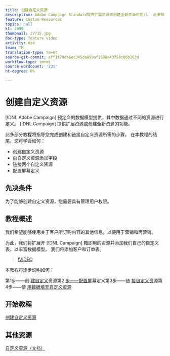 ```yaml
---
title: 创建自定义资源
description: Adobe Campaign Standard提供扩展资源或创建全新资源的能力。 此多部分教程将指导您完成创建和链接自定义资源所需的步骤。
feature: Custom Resources
topics: null
kt: 2999
thumbnail: 27715.jpg
doc-type: feature video
activity: use
team: TM
translation-type: tm+mt
source-git-commit: eff1f79da6ec345da899af1698e43750c06b103d
workflow-type: tm+mt
source-wordcount: '231'
ht-degree: 0%

---
```



# 创建自定义资&#x200B;源

[!DNL Adobe Campaign] 预定义的数据模型提供，其中数据通过不同的资源进行定义。 [!DNL Campaign] 提供扩展资源或创建全新资源的功能。

此多部分教程将指导您完成创建和链接自定义资源所需的步骤。 在本教程的结尾，您将学会如何：

* 创建自定义资源
* 向自定义资源添加字段
* 链接两个自定义资源
* 配置屏幕定义

## 先决条件

为了能够创建自定义资源，您需要具有管理用户权限。

## 教程概述

我们希望能够使用关于客户所订购内容的其他信息，以便用于营销和再营销。

为此，我们将扩展开 [!DNL Campaign] 箱即用的资源并添加我们自己的自定义表，以丰富数据模型。 我们将添加客户和订单表。

>[!VIDEO](https://video.tv.adobe.com/v/27715?quality=9)

本教程将逐步说明如何：

第1步——创 [建自定义](./creating-a-custom-resource)资源第2 [步——配置屏](./configuring-a-screen-definition-for-a-custom-resource.md)幕定义第3步——链 [接自定义资](./linking-custom-resources.md)源第4步——使 [用数据填充自定义资源](./populate-custom-resources-with-data.md)

## 开始教程

[创建自定义资源](./create-a-custom-resource)

## 其他资源

[自定义资源（文档）](https://experienceleague.adobe.com/docs/campaign-standard/using/working-with-apis/global-concepts/custom-resources.html)
